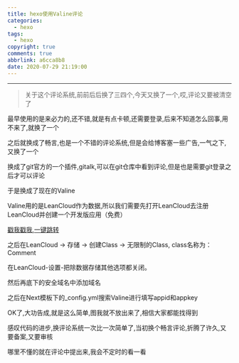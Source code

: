 ```yaml
---
title: hexo使用Valine评论
categories:
  - hexo
tags:
  - hexo
copyright: true
comments: true
abbrlink: a6cca8b8
date: 2020-07-29 21:19:00
---
```


<hr style='filter:progid:DXImageTransform.Microsoft.Glow(color=#FF0000,strength=10)' color='#FF0000' size='1' />

> 关于这个评论系统,前前后后换了三四个,今天又换了一个,哎,评论又要被清空了

<!--more-->

最早使用的是来必力的,还不错,就是有点卡顿,还需要登录,后来不知道怎么回事,用不来了,就换了一个 

之后就换成了畅言,也是一个不错的评论系统,但是会给博客塞一些广告,一气之下,又换了一个

换成了git官方的一个插件,gitalk,可以在git仓库中看到评论,但是也是需要git登录之后才可以评论

于是换成了现在的Valine

Valine用的是LeanCloud作为数据,所以我们需要先打开LeanCloud去注册LeanCloud并创建一个开发版应用（免费）

[戳我戳我,一键跳转](https://leancloud.cn/dashboard/applist.html#/apps)

之后在LeanCloud -> 存储 -> 创建Class -> 无限制的Class, class名称为：Comment

在LeanCloud-设置-把除数据存储其他选项都关闭。

然后再底下的安全域名中添加域名

之后在Next模板下的_config.yml搜索Valine进行填写appid和appkey

OK了,大功告成,就是这么简单,图我就不放出来了,相信大家都能找得到

感叹代码的进步,换评论系统一次比一次简单了,当初换个畅言评论,折腾了许久,又要备案,又要审核

哪里不懂的就在评论中提出来,我会不定时的看一看
